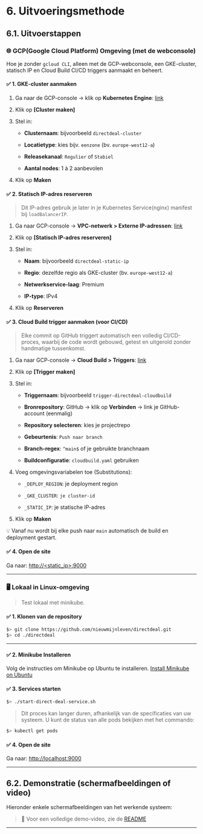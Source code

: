 # 6. Uitvoeringsmethode

## 6.1. Uitvoerstappen

### 🌐 GCP(Google Cloud Platform) Omgeving (met de webconsole)

 Hoe je zonder `gcloud CLI`, alleen met de GCP-webconsole, een GKE-cluster, statisch IP en Cloud Build CI/CD triggers aanmaakt en beheert.


#### ✅ 1. GKE-cluster aanmaken

1. Ga naar de GCP-console → klik op **Kubernetes Engine**: [link](https://console.cloud.google.com/kubernetes/list)
    
2. Klik op **[Cluster maken]**
    
3. Stel in:
    
    - **Clusternaam**: bijvoorbeeld `directdeal-cluster`
        
    - **Locatietype**: kies bijv. `eenzone` (bv. `europe-west12-a`)
        
    - **Releasekanaal**: `Regulier` of `Stabiel`
        
    - **Aantal nodes**: 1 à 2 aanbevolen
        
4. Klik op **Maken**

#### ✅ 2. Statisch IP-adres reserveren

> Dit IP-adres gebruik je later in je Kubernetes Service(nginx) manifest bij `loadBalancerIP`.

1. Ga naar GCP-console → **VPC-netwerk > Externe IP-adressen**: [link](https://console.cloud.google.com/networking/addresses/list)
    
2. Klik op **[Statisch IP-adres reserveren]**
    
3. Stel in:
    
    - **Naam**: bijvoorbeeld `directdeal-static-ip`
        
    - **Regio**: dezelfde regio als GKE-cluster (bv. `europe-west12-a`)
        
    - **Netwerkservice-laag**: Premium
        
    - **IP-type**: IPv4
        
4. Klik op **Reserveren**


#### ✅ 3. Cloud Build trigger aanmaken (voor CI/CD)

> Elke commit op GitHub triggert automatisch een volledig CI/CD-proces, waarbij de code wordt gebouwd, getest en uitgerold zonder handmatige tussenkomst.

1. Ga naar GCP-console → **Cloud Build > Triggers**: [link](https://console.cloud.google.com/cloud-build/triggers)
    
2. Klik op **[Trigger maken]**
    
3. Stel in:
    
    - **Triggernaam**: bijvoorbeeld `trigger-directdeal-cloudbuild`
        
    - **Bronrepository**: GitHub → klik op **Verbinden** → link je GitHub-account (eenmalig)
        
    - **Repository selecteren**: kies je projectrepo
        
    - **Gebeurtenis**: `Push naar branch`
        
    - **Branch-regex**: `^main$` of je gebruikte branchnaam
        
    - **Buildconfiguratie**: `cloudbuild.yaml` gebruiken
        
4. Voeg omgevingsvariabelen toe (Substitutions):
    
    - `_DEPLOY_REGION`: je deployment region
        
    - `_GKE_CLUSTER`: `je cluster-id`
        
    - `_STATIC_IP`: je statische IP-adres
        
5. Klik op **Maken**
    

💡 Vanaf nu wordt bij elke push naar `main` automatisch de build en deployment gestart.

#### ✅ 4. Open de site
Ga naar: [http://<static_ip>:9000](http://<static_ip>:9000/)

---

### 🖥️ Lokaal in Linux-omgeving

> Test lokaal met minikube.


#### ✅ 1. Klonen van de repository
```bash
$> git clone https://github.com/nieuwmijnleven/directdeal.git
$> cd ./directdeal
```
---

#### ✅ 2. Minikube Installeren
Volg de instructies om Minikube op Ubuntu te installeren.
[Install Minikube on Ubuntu](https://phoenixnap.com/kb/install-minikube-on-ubuntu)


#### ✅ 3. Services starten
```bash
$> ./start-direct-deal-service.sh
```
> Dit proces kan langer duren, afhankelijk van de specificaties van uw systeem.
> U kunt de status van alle pods bekijken met het commando: 
```bash
$> kubectl get pods
```

#### ✅ 4. Open de site
Ga naar: [http://localhost:9000](http://localhost:9000/)

---


## 6.2. Demonstratie (schermafbeeldingen of video)

Hieronder enkele schermafbeeldingen van het werkende systeem:

> 🎥 Voor een volledige demo-video, zie de [README](https://github.com/nieuwmijnleven/directdeal#schermafbeeldingen)

---

